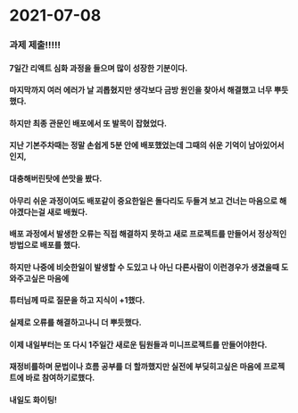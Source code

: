 # 2021-07-08

### 과제 제출!!!!!

#### 7일간 리액트 심화 과정을 들으며 많이 성장한 기분이다.

#### 마지막까지 여러 에러가 날 괴롭혔지만 생각보다 금방 원인을 찾아서 해결했고 너무 뿌듯했다.

#### 하지만 최종 관문인 배포에서 또 발목이 잡혔었다.

#### 지난 기본주차때는 정말 손쉽게 5분 안에 배포했었는데 그때의 쉬운 기억이 남아있어서인지,

#### 대충해버린탓에 쓴맛을 봤다.

#### 아무리 쉬운 과정이여도 배포같이 중요한일은 돌다리도 두들겨 보고 건너는 마음으로 해야겠다는걸 새로 배웠다.

#### 배포 과정에서 발생한 오류는 직접 해결하지 못하고 새로 프로젝트를 만들어서 정상적인 방법으로 배포를 했다.

#### 하지만 나중에 비슷한일이 발생할 수 도있고 나 아닌 다른사람이 이런경우가 생겼을때 도와주고싶은 마음에

#### 튜터님께 따로 질문을 하고 지식이 +1했다.

#### 실제로 오류를 해결하고나니 더 뿌듯했다.

#### 이제 내일부터는 또 다시 1주일간 새로운 팀원들과 미니프로젝트를 만들어야한다.

#### 재정비를하며 문법이나 흐름 공부를 더 할까했지만 실전에 부딪히고싶은 마음에 프로젝트에 바로 참여하기로했다.

#### 내일도 화이팅!
